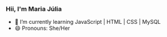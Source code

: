 ### Hii, I'm Maria Júlia 

- 🌱 I’m currently learning JavaScript | HTML  | CSS | MySQL
- 😄 Pronouns: She/Her

